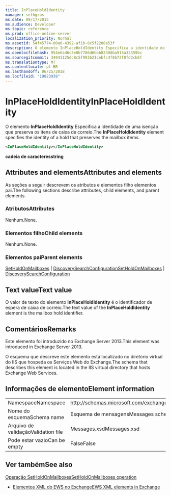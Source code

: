 ```yaml
---
title: InPlaceHoldIdentity
manager: sethgros
ms.date: 09/17/2015
ms.audience: Developer
ms.topic: reference
ms.prod: office-online-server
localization_priority: Normal
ms.assetid: 54f45774-00a0-4392-af1b-8c5f2208a53f
description: O elemento InPlaceHoldIdentity Especifica a identidade de uma isenção que preserva os itens de caixa de correio.
ms.openlocfilehash: 954e6ad6c3e0b7786d6bbb8230dba913a32359bc
ms.sourcegitcommit: 34041125dc8c5f993b21cebfc4f8b72f0fd2cb6f
ms.translationtype: MT
ms.contentlocale: pt-BR
ms.lasthandoff: 06/25/2018
ms.locfileid: "19823938"
---
```

# <a name="inplaceholdidentity"></a><span data-ttu-id="08926-103">InPlaceHoldIdentity</span><span class="sxs-lookup"><span data-stu-id="08926-103">InPlaceHoldIdentity</span></span>

<span data-ttu-id="08926-104">O elemento **InPlaceHoldIdentity** Especifica a identidade de uma isenção que preserva os itens de caixa de correio.</span><span class="sxs-lookup"><span data-stu-id="08926-104">The **InPlaceHoldIdentity** element specifies the identity of a hold that preserves the mailbox items.</span></span> 
  
```XML
<InPlaceHoldIdentity></InPlaceHoldIdentity>
```

 <span data-ttu-id="08926-105">**cadeia de caracteres**</span><span class="sxs-lookup"><span data-stu-id="08926-105">**string**</span></span>
## <a name="attributes-and-elements"></a><span data-ttu-id="08926-106">Attributes and elements</span><span class="sxs-lookup"><span data-stu-id="08926-106">Attributes and elements</span></span>

<span data-ttu-id="08926-107">As seções a seguir descrevem os atributos e elementos filho elementos pai.</span><span class="sxs-lookup"><span data-stu-id="08926-107">The following sections describe attributes, child elements, and parent elements.</span></span>
  
### <a name="attributes"></a><span data-ttu-id="08926-108">Atributos</span><span class="sxs-lookup"><span data-stu-id="08926-108">Attributes</span></span>

<span data-ttu-id="08926-109">Nenhum.</span><span class="sxs-lookup"><span data-stu-id="08926-109">None.</span></span>
  
### <a name="child-elements"></a><span data-ttu-id="08926-110">Elementos filho</span><span class="sxs-lookup"><span data-stu-id="08926-110">Child elements</span></span>

<span data-ttu-id="08926-111">Nenhum.</span><span class="sxs-lookup"><span data-stu-id="08926-111">None.</span></span>
  
### <a name="parent-elements"></a><span data-ttu-id="08926-112">Elementos pai</span><span class="sxs-lookup"><span data-stu-id="08926-112">Parent elements</span></span>

<span data-ttu-id="08926-113">[SetHoldOnMailboxes](setholdonmailboxes.md) | [DiscoverySearchConfiguration](discoverysearchconfiguration.md)</span><span class="sxs-lookup"><span data-stu-id="08926-113">[SetHoldOnMailboxes](setholdonmailboxes.md) | [DiscoverySearchConfiguration](discoverysearchconfiguration.md)</span></span>
  
## <a name="text-value"></a><span data-ttu-id="08926-114">Text value</span><span class="sxs-lookup"><span data-stu-id="08926-114">Text value</span></span>

<span data-ttu-id="08926-115">O valor de texto do elemento **InPlaceHoldIdentity** é o identificador de espera de caixa de correio.</span><span class="sxs-lookup"><span data-stu-id="08926-115">The text value of the **InPlaceHoldIdentity** element is the mailbox hold identifier.</span></span> 
  
## <a name="remarks"></a><span data-ttu-id="08926-116">Comentários</span><span class="sxs-lookup"><span data-stu-id="08926-116">Remarks</span></span>

<span data-ttu-id="08926-117">Este elemento foi introduzido no Exchange Server 2013.</span><span class="sxs-lookup"><span data-stu-id="08926-117">This element was introduced in Exchange Server 2013.</span></span>
  
<span data-ttu-id="08926-118">O esquema que descreve este elemento está localizado no diretório virtual do IIS que hospeda os Serviços Web do Exchange.</span><span class="sxs-lookup"><span data-stu-id="08926-118">The schema that describes this element is located in the IIS virtual directory that hosts Exchange Web Services.</span></span>
  
## <a name="element-information"></a><span data-ttu-id="08926-119">Informações de elemento</span><span class="sxs-lookup"><span data-stu-id="08926-119">Element information</span></span>

|||
|:-----|:-----|
|<span data-ttu-id="08926-120">Namespace</span><span class="sxs-lookup"><span data-stu-id="08926-120">Namespace</span></span>  <br/> |http://schemas.microsoft.com/exchange/services/2006/messages  <br/> |
|<span data-ttu-id="08926-121">Nome do esquema</span><span class="sxs-lookup"><span data-stu-id="08926-121">Schema name</span></span>  <br/> |<span data-ttu-id="08926-122">Esquema de mensagens</span><span class="sxs-lookup"><span data-stu-id="08926-122">Messages schema</span></span>  <br/> |
|<span data-ttu-id="08926-123">Arquivo de validação</span><span class="sxs-lookup"><span data-stu-id="08926-123">Validation file</span></span>  <br/> |<span data-ttu-id="08926-124">Messages.xsd</span><span class="sxs-lookup"><span data-stu-id="08926-124">Messages.xsd</span></span>  <br/> |
|<span data-ttu-id="08926-125">Pode estar vazio</span><span class="sxs-lookup"><span data-stu-id="08926-125">Can be empty</span></span>  <br/> |<span data-ttu-id="08926-126">False</span><span class="sxs-lookup"><span data-stu-id="08926-126">False</span></span>  <br/> |
   
## <a name="see-also"></a><span data-ttu-id="08926-127">Ver também</span><span class="sxs-lookup"><span data-stu-id="08926-127">See also</span></span>



[<span data-ttu-id="08926-128">Operação SetHoldOnMailboxes</span><span class="sxs-lookup"><span data-stu-id="08926-128">SetHoldOnMailboxes operation</span></span>](setholdonmailboxes-operation.md)


- [<span data-ttu-id="08926-129">Elementos XML do EWS no Exchange</span><span class="sxs-lookup"><span data-stu-id="08926-129">EWS XML elements in Exchange</span></span>](ews-xml-elements-in-exchange.md)

